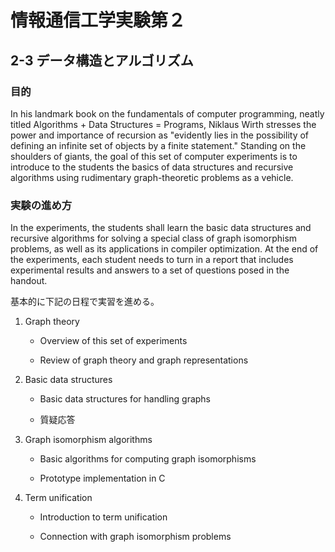 # 情報通信工学実験第２

## 2-3 データ構造とアルゴリズム

### 目的

In his landmark book on the fundamentals of computer programming,
neatly titled Algorithms + Data Structures = Programs, Niklaus Wirth
stresses the power and importance of recursion as "evidently lies in
the possibility of defining an infinite set of objects by a finite
statement."  Standing on the shoulders of giants, the goal of this set
of computer experiments is to introduce to the students the basics of
data structures and recursive algorithms using rudimentary
graph-theoretic problems as a vehicle.

### 実験の進め方

In the experiments, the students shall learn the basic data structures
and recursive algorithms for solving a special class of graph
isomorphism problems, as well as its applications in compiler
optimization. At the end of the experiments, each student needs to
turn in a report that includes experimental results and answers to a
set of questions posed in the handout.

基本的に下記の日程で実習を進める。

  1. Graph theory

     - Overview of this set of experiments

     - Review of graph theory and graph representations

  2. Basic data structures

     - Basic data structures for handling graphs

     - 質疑応答

  3. Graph isomorphism algorithms

     - Basic algorithms for computing graph isomorphisms

     - Prototype implementation in C

  4. Term unification

     - Introduction to term unification

     - Connection with graph isomorphism problems
